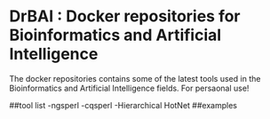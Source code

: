 # DrBAI : Docker repositories for Bioinformatics and Artificial Intelligence
The docker repositories contains some of the latest tools used in the Bioinformatics and Artificial Intelligence fields. For persaonal use!

##tool list
-ngsperl
-cqsperl
-Hierarchical HotNet
##examples



